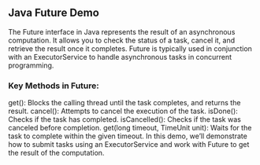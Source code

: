 ## Java Future Demo
The Future interface in Java represents the result of an asynchronous computation. It allows you to check the status of a task, cancel it, and retrieve the result once it completes. Future is typically used in conjunction with an ExecutorService to handle asynchronous tasks in concurrent programming.

### Key Methods in Future:
get(): Blocks the calling thread until the task completes, and returns the result.
cancel(): Attempts to cancel the execution of the task.
isDone(): Checks if the task has completed.
isCancelled(): Checks if the task was canceled before completion.
get(long timeout, TimeUnit unit): Waits for the task to complete within the given timeout.
In this demo, we’ll demonstrate how to submit tasks using an ExecutorService and work with Future to get the result of the computation.